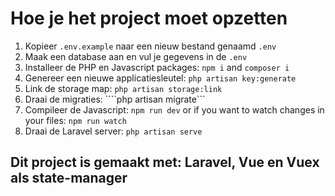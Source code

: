 # Hoe je het project moet opzetten

1. Kopieer ````.env.example```` naar een nieuw bestand genaamd ```.env```
2. Maak een database aan en vul je gegevens in de ````.env````
3. Installeer de PHP en Javascript packages: ````npm i```` and ```composer i```
4. Genereer een nieuwe applicatiesleutel: ````php artisan key:generate````
5. Link de storage map: ````php artisan storage:link````
5. Draai de migraties: ````php artisan migrate```
6. Compileer de Javascript: ````npm run dev```` or if you want to watch changes in your files: ```npm run watch```
7. Draai de Laravel server: ````php artisan serve````

## Dit project is gemaakt met: Laravel, Vue en Vuex als state-manager